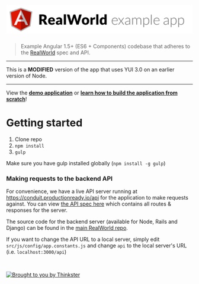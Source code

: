 # ![Angular 1.5+ ES6 & Component API Example App](project-logo.png)

> Example Angular 1.5+ (ES6 + Components) codebase that adheres to the [RealWorld](https://github.com/gothinkster/realworld-example-apps) spec and API.

---

This is a **MODIFIED**  version of the app that uses YUI 3.0 on an earlier version of Node.

---

View the **[demo application](https://angularjs.realworld.io)** or **[learn how to build the application from scratch](https://thinkster.io/angularjs-es6-tutorial)**!

# Getting started

1. Clone repo
2. `npm install`
3. `gulp`

Make sure you have gulp installed globally (`npm install -g gulp`)

### Making requests to the backend API

For convenience, we have a live API server running at https://conduit.productionready.io/api for the application to make requests against. You can view [the API spec here](https://github.com/GoThinkster/productionready/blob/master/api) which contains all routes & responses for the server.

The source code for the backend server (available for Node, Rails and Django) can be found in the [main RealWorld repo](https://github.com/gothinkster/realworld).

If you want to change the API URL to a local server, simply edit `src/js/config/app.constants.js` and change `api` to the local server's URL (i.e. `localhost:3000/api`)

<br />

[![Brought to you by Thinkster](https://raw.githubusercontent.com/gothinkster/realworld/master/media/end.png)](https://thinkster.io)
